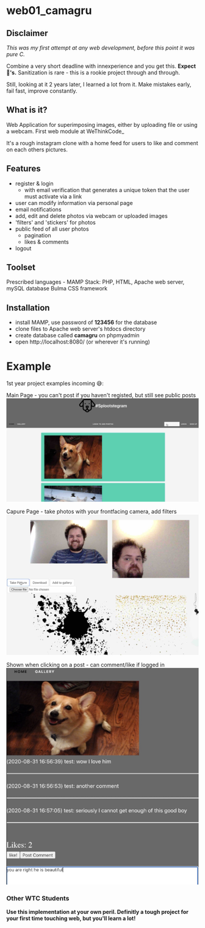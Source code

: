 # web01_camagru

## Disclaimer
*This was my first attempt at any web development, before this point it was pure C.*  

Combine a very short deadline with innexperience and you get this. **Expect 🐞's.** Sanitization is rare - this is a rookie project through and through.  

Still, looking at it 2 years later, I learned a lot from it. Make mistakes early, fail fast, improve constantly.

## What is it?
Web Application for superimposing images, either by uploading file or using a webcam. First web module at WeThinkCode_  

It's a rough instagram clone with a home feed for users to like and comment on each others pictures.

## Features
- register & login 
  - with email verification that generates a unique token that the user must activate via a link
- user can modify information via personal page
- email notifications
- add, edit and delete photos via webcam or uploaded images
- 'filters' and 'stickers' for photos
- public feed of all user photos
  - pagination
  - likes & comments
- logout

## Toolset
Prescribed languages - MAMP Stack: PHP, HTML, Apache web server, mySQL database
Bulma CSS framework  

## Installation
- install MAMP, use password of **123456** for the database
- clone files to Apache web server's htdocs directory
- create database called **camagru** on phpmyadmin
- open http://localhost:8080/ (or wherever it's running)

# Example

1st year project examples incoming 😅:  

Main Page - you can't post if you haven't registed, but still see public posts
![Main Page](https://github.com/HRossouw42/web01_camagru/blob/master/image_mainPage.jpg)

Capure Page - take photos with your frontfacing camera, add filters
![Capture Page](https://github.com/HRossouw42/web01_camagru/blob/master/image_capture.jpg)

Shown when clicking on a post - can comment/like if logged in
![Comments Page](https://github.com/HRossouw42/web01_camagru/blob/master/image_comments.jpg)


### Other WTC Students
**Use this implementation at your own peril. Definitly a tough project for your first time touching web, but you'll learn a lot!**
